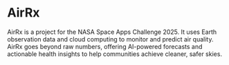 # AirRx
AirRx is a project for the NASA Space Apps Challenge 2025. It uses Earth observation data and cloud computing to monitor and predict air quality. AirRx goes beyond raw numbers, offering AI-powered forecasts and actionable health insights to help communities achieve cleaner, safer skies.
